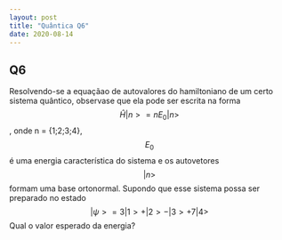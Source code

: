 ```yaml
---
layout: post
title: "Quântica Q6"
date: 2020-08-14
---
```

## Q6

Resolvendo-se a equaçãao de autovalores do hamiltoniano de um certo sistema quântico, observase que ela pode ser escrita na forma $$\hat{H}|n> = nE_0|n>$$, onde n = {1;2;3;4}, $$E_0$$ é uma energia característica do sistema e os autovetores $${|n>}$$ formam uma base ortonormal. Supondo que esse sistema possa ser preparado no estado
$$ |\psi> = 3|1> + |2> - |3> + 7|4> $$ Qual o valor esperado da energia?

